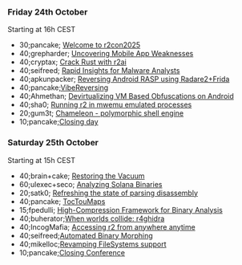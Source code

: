 ### Friday 24th October

Starting at 16h CEST

* 30;pancake; <a href="#welcome">Welcome to r2con2025</a>
* 40;grepharder; <a href="#mobile">Uncovering Mobile App Weaknesses</a>
* 40;cryptax; <a href="#rust">Crack Rust with r2ai</a>
* 40;seifreed; <a href="#inspect">Rapid Insights for Malware Analysts</a>
* 40;apkunpacker; <a href="#rasp">Reversing Android RASP using Radare2+Frida</a>
* 40;pancake;<a href="#vibe">VibeReversing</a>
* 40;Ahmethan; <a href="#devirt">Devirtualizing VM Based Obfuscations on Android</a>
* 40;sha0; <a href="#mwemu">Running r2 in mwemu emulated processes</a>
* 20;gum3t; <a href="#chameleon">Chameleon - polymorphic shell engine</a>
* 10;pancake;<a href="#close0">Closing day</a>

### Saturday 25th October

Starting at 15h CEST

* 40;brain+cake; <a href="#vacuum">Restoring the Vacuum</a>
* 60;ulexec+seco; <a href="#solana">Analyzing Solana Binaries</a>
* 20;satk0; <a href="#parse">Refreshing the state of parsing disassembly</a>
* 40;pancake; <a href="#toctou">TocTouMaps</a>
* 15;fpedulli; <a href="#comp">High-Compression Framework for Binary Analysis</a>
* 40;buherator;<a href="#r4ghidra">When worlds collide: r4ghidra</a>
* 40;IncogMafia; <a href="#r2web">Accessing r2 from anywhere anytime</a>
* 40;seifreed;<a href="#morph">Automated Binary Morphing</a>
* 40;mikelloc;<a href="#rfs">Revamping FileSystems support</a>
* 10;pancake;<a href="#close2">Closing Conference</a>
```
